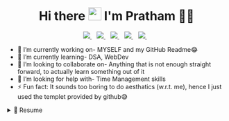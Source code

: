 <h1 align='center'>
  Hi there <img src="https://raw.githubusercontent.com/MartinHeinz/MartinHeinz/master/wave.gif" width="30px">
  I'm Pratham 🧑‍💻
</h1>

<p align='center'>
  <a href="https://github.com/prathamiitp">
    <img src="https://img.shields.io/badge/GitHub-100000?style=for-the-badge&logo=github&logoColor=white" />
  </a>&nbsp;&nbsp;
  <a href="https://www.linkedin.com/in/pratham-choudhary-871000129/">
    <img src="https://img.shields.io/badge/linkedin-%230077B5.svg?&style=for-the-badge&logo=linkedin&logoColor=white" />
  </a>&nbsp;&nbsp;
  <a href="https://www.instagram.com/pratham_0106/">
    <img src="https://img.shields.io/badge/instagram-%23E4405F.svg?&style=for-the-badge&logo=instagram&logoColor=white" />        
  </a>&nbsp;&nbsp;
  <a href="https://twitter.com/Pratham461660/">
    <img src="https://img.shields.io/badge/Twitter-1DA1F2?style=for-the-badge&logo=twitter&logoColor=white" />
  </a>&nbsp;&nbsp;
  <a href="https://prathamchoudhary4@gmail.com">
    <img src="https://img.shields.io/badge/Gmail-D14836?style=for-the-badge&logo=gmail&logoColor=white" />
  </a>&nbsp;&nbsp;
</p>
  
- 🔭 I’m currently working on- MYSELF and my GitHub Readme😂
- 🌱 I’m currently learning- DSA, WebDev
- 👯 I’m looking to collaborate on- Anything that is not enough straight forward, to actually learn something out of it
- 🤔 I’m looking for help with- Time Management skills
- ⚡ Fun fact: It sounds too boring to do aesthatics (w.r.t. me), hence I just used the templet provided by github😅

<details>
  <summary>📃 Resume</summary>


## Education

- 📖 **Bachelor of Technology in Electrical and Electronics Engineering**\
📆 July 2020 - Present\
📍 **Indian Institute of Technology, Patna** - Patna, Bihar

- 📖 **Intermediate**\
📆 May 2018 - April 2020\
📍 **Hillgrove Col's Academy Sumerpur** - Pali, Rajasthan

 - 📖 **Highschool**\
📆 May 2025 - April 2018\
📍 **St Paul's Sr. Sec. School** - Ajmer, Rajasthan
  
## Skills
  
  - **Programming languages:**
  <p align='center'>
  <img src="https://img.shields.io/badge/C-00599C?style=for-the-badge&logo=c&logoColor=white"/>
  <img src="https://img.shields.io/badge/C%2B%2B-00599C?style=for-the-badge&logo=c%2B%2B&logoColor=white"/>
  <img src="https://img.shields.io/badge/Python-FFD43B?style=for-the-badge&logo=python&logoColor=darkgreen"/>
  <img src="https://img.shields.io/badge/HTML5-E34F26?style=for-the-badge&logo=html5&logoColor=white"/>
  <img src="https://img.shields.io/badge/CSS3-1572B6?style=for-the-badge&logo=css3&logoColor=white"/>
  <img src="https://img.shields.io/badge/JavaScript-323330?style=for-the-badge&logo=javascript&logoColor=F7DF1E"/>
  <img src="https://img.shields.io/badge/OCTAVE-darkblue?style=for-the-badge&logo=octave&logoColor=fcd683"/>
  </p>
  
  - **Developer Tools:**
  <p align='center'>
  <img src="https://img.shields.io/badge/git-%23F05033.svg?style=for-the-badge&logo=git&logoColor=white"/>
  <img src="https://img.shields.io/badge/github-%23121011.svg?style=for-the-badge&logo=github&logoColor=white"/>
  <img src="https://img.shields.io/badge/Visual%20Studio%20Code-0078d7.svg?style=for-the-badge&logo=visual-studio-code&logoColor=white"/>
  <img src="https://img.shields.io/badge/sublime_text-%23575757.svg?style=for-the-badge&logo=sublime-text&logoColor=important"/>
  <img src="https://img.shields.io/badge/ros-%230A0FF9.svg?style=for-the-badge&logo=ros&logoColor=white"/>
  <img src="https://img.shields.io/badge/Anaconda-%2344A833.svg?style=for-the-badge&logo=anaconda&logoColor=white"/>
  </p>
    
  - **Operating Systems:**
  <p align='center'>
  <img src="https://img.shields.io/badge/Windows-0078D6?style=for-the-badge&logo=windows&logoColor=white"/>
  <img src="https://img.shields.io/badge/Ubuntu-E95420?style=for-the-badge&logo=ubuntu&logoColor=white"/>
  </p>
    
</details>  
 
